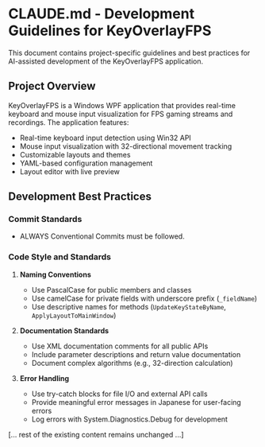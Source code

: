 # CLAUDE.md - Development Guidelines for KeyOverlayFPS

This document contains project-specific guidelines and best practices for AI-assisted development of the KeyOverlayFPS application.

## Project Overview

KeyOverlayFPS is a Windows WPF application that provides real-time keyboard and mouse input visualization for FPS gaming streams and recordings. The application features:

- Real-time keyboard input detection using Win32 API
- Mouse input visualization with 32-directional movement tracking
- Customizable layouts and themes
- YAML-based configuration management
- Layout editor with live preview

## Development Best Practices

### Commit Standards

- ALWAYS Conventional Commits must be followed.

### Code Style and Standards

1. **Naming Conventions**
   - Use PascalCase for public members and classes
   - Use camelCase for private fields with underscore prefix (`_fieldName`)
   - Use descriptive names for methods (`UpdateKeyStateByName`, `ApplyLayoutToMainWindow`)

2. **Documentation Standards**
   - Use XML documentation comments for all public APIs
   - Include parameter descriptions and return value documentation
   - Document complex algorithms (e.g., 32-direction calculation)

3. **Error Handling**
   - Use try-catch blocks for file I/O and external API calls
   - Provide meaningful error messages in Japanese for user-facing errors
   - Log errors with System.Diagnostics.Debug for development

[... rest of the existing content remains unchanged ...]
